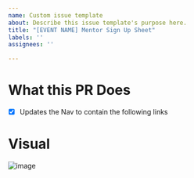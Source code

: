 ```yaml
---
name: Custom issue template
about: Describe this issue template's purpose here.
title: "[EVENT NAME] Mentor Sign Up Sheet"
labels: ''
assignees: ''

---
```


# What this PR Does 

- [x] Updates the Nav to contain the following links  

  

# Visual 

![image]()
